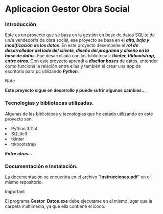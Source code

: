 # Aplicacion Gestor Obra Social

### Introducción
Este es un proyecto que se basa en la gestión en base de datos SQLite de un/a vendedor/a de obra social, ese proyecto se basa en el ***alta, baja y modificación de los datos***. En este proyecto desempeñe el ***rol de desarrollador del lado del cliente, diseño del programa y diseño en la base de datos***. Fue desarrollada con las bibliotecas: ***tkinter, ttkbootstrap, entre otras***.
Con este proyecto aprendí a ***diseñar bases*** de datos, entender como funciona la relación entre ellas y también el crear una app de escritorio para pc utilizando ***Python***.

> [!NOTE]  
> **Este proyecto sigue en desarrollo y puede sufrir algunos cambios...**


### Tecnologías y bibliotecas utilizadas.
<p>
Algunas de las bibliotecas y tecnologías que he estado utilizando en este proyecto son:
<li>Python 3.11.4 </li> 
<li>SQLite3</li>
<li> tkinter</li>
<li> ttkbootstrap</li>
</p>

***Entre otras...***

### Documentación e Instalación.

La documentación se encuentra en el archivo "**Instrucciones.pdf**" en el mismo repositorio.

  
> [!IMPORTANT]
> El programa **Gestor_Datos.exe** debe ejecutarse en el mismo lugar que la carpeta multimedia, ya que ella contiene el icono.
